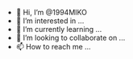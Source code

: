 - 👋 Hi, I’m @1994MIKO
- 👀 I’m interested in ...
- 🌱 I’m currently learning ...
- 💞️ I’m looking to collaborate on ...
- 📫 How to reach me ...

<!---
1994MIKO/1994MIKO is a ✨ special ✨ repository because its `README.md` (this file) appears on your GitHub profile.
You can click the Preview link to take a look at your changes.
--->
